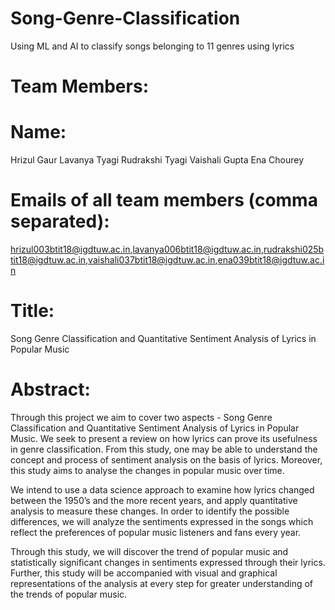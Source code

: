 # Song-Genre-Classification
Using ML and AI to classify songs belonging to 11 genres using lyrics

# Team Members:

# Name:
Hrizul Gaur
Lavanya Tyagi
Rudrakshi Tyagi
Vaishali Gupta
Ena Chourey

# Emails of all team members (comma separated):
hrizul003btit18@igdtuw.ac.in,lavanya006btit18@igdtuw.ac.in,rudrakshi025btit18@igdtuw.ac.in,vaishali037btit18@igdtuw.ac.in,ena039btit18@igdtuw.ac.in


# Title: 
Song Genre Classification and Quantitative Sentiment Analysis of Lyrics in Popular Music

# Abstract: 
Through this project we aim to cover two aspects - Song Genre Classification and Quantitative Sentiment Analysis of Lyrics in Popular Music. We seek to present a review on how lyrics can prove its usefulness in genre classification. From this study, one may be able to understand
the concept and process of sentiment analysis on the basis of lyrics. Moreover, this study aims to analyse the changes in popular music over time.

We intend to use a data science approach to examine how lyrics changed between the 1950’s and the more recent years, and apply quantitative analysis to measure these changes. In order to identify the possible differences, we will analyze the sentiments expressed in the songs which reflect the preferences of popular music listeners and fans every year.

Through this study, we will discover the trend of popular music and statistically significant changes in sentiments expressed through their lyrics. Further, this study will be accompanied with visual and graphical representations of the analysis at every step for greater understanding of the trends of popular music.

